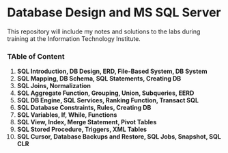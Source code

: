 # Database Design and MS SQL Server
This repository will include my notes and  solutions to the labs during training at the Information Technology Institute. 

### TAble of Content
1. **SQL Introduction, DB Design, ERD, File-Based System, DB System**  
2. **SQL Mapping, DB Schema, SQL Statements, Creating DB**  
3. **SQL Joins, Normalization**  
4. **SQL Aggregate Function, Grouping, Union, Subqueries, EERD**  
5. **SQL DB Engine, SQL Services, Ranking Function, Transact SQL**  
6. **SQL Database Constraints, Rules, Creating DB**  
7. **SQL Variables, If, While, Functions**  
8. **SQL View, Index, Merge Statement, Pivot Tables**  
9. **SQL Stored Procedure, Triggers, XML Tables**  
10. **SQL Cursor, Database Backups and Restore, SQL Jobs, Snapshot, SQL CLR**  
